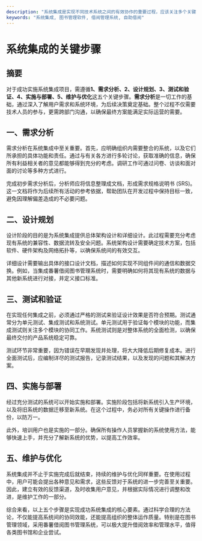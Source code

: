 ```yaml
---
description: "系统集成是实现不同技术系统之间的有效协作的重要过程，应该关注多个关键步骤以确保顺利整合。"
keywords: "系统集成, 图书管理软件, 借阅管理系统, 自助借阅"
---
```

# 系统集成的关键步骤

## 摘要

对于成功实施系统集成项目，需遵循**1、需求分析、2、设计规划、3、测试和验证、4、实施与部署、5、维护与优化**这五个关键步骤。**需求分析**是一切工作的基础，通过深入了解用户需求和系统环境，为后续决策奠定基础。整个过程不仅需要技术人员的参与，更需跨部门沟通，以确保最终方案能满足实际运营的需要。 

## 一、需求分析

需求分析在系统集成中至关重要。首先，应明确组织内需要整合的系统，以及它们所承担的具体功能和责任。通过与有关各方进行多轮讨论，获取准确的信息，确保所有利益相关者的意见都能够得到充分的考虑。调研工作可通过问卷、访谈和面对面的讨论等多种方式进行。

完成初步需求分析后，分析师应将信息整理成文档，形成需求规格说明书 (SRS)。这一文档将作为后续所有活动的参考依据，帮助团队在开发过程中保持目标一致，避免因理解偏差造成的不必要问题。

## 二、设计规划

设计阶段的目的是为系统集成提供总体架构设计和详细设计。此过程需要充分考虑现有系统的兼容性、数据流转及安全问题。系统架构设计需要确定技术方案，包括软件、硬件架构及网络拓扑等，以确保系统间的有效交互。

详细设计需要输出具体的接口设计文档，描述如何实现不同组件间的通信和数据交换。例如，当集成番薯借阅图书管理系统时，需要明确如何将其现有系统的数据与其他新系统进行对接，并定义接口标准。

## 三、测试和验证

在实现任何集成之前，必须通过严格的测试来验证设计效果是否符合预期。测试通常分为单元测试、集成测试和系统测试。单元测试用于验证每个模块的功能，而集成测试则关注多个模块的协同工作。系统测试则是对整体系统的全面检测，以确保最终交付的产品系统稳定可靠。

测试环节非常重要，因为错误在早期发现并处理，将大大降低后期修复成本。进行全面测试后，应编制详尽的测试报告，记录测试结果，以及发现的问题和其解决方案。

## 四、实施与部署

经过充分测试的系统可以开始实施和部署。实施阶段包括将新系统引入生产环境，以及将旧系统的数据迁移至新系统。在这个过程中，务必对所有关键操作进行备份，以防万一。

此外，培训用户也是实施的一部分。确保所有操作人员掌握新的系统使用方法，能够快速上手，并充分了解新系统的优势，以提高工作效率。

## 五、维护与优化

系统集成并不止于实施完成后就结束，持续的维护与优化同样重要。在使用过程中，用户可能会提出各种意见和需求，这些反馈对于系统的进一步完善至关重要。因此，建立有效的反馈渠道，及时收集用户意见，并根据实际情况进行调整和改进，是维护工作的一部分。

综合来看，以上五个步骤是实现成功系统集成的核心要素。通过科学合理的方法论，不仅能提高系统间的协同效能，还能提高组织的整体运作质量。特别是在图书管理领域，采用番薯借阅图书管理系统，可以极大提升借阅效率和管理水平，值得各类图书馆和企业尝试。

